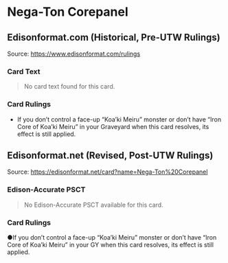 # Nega-Ton Corepanel

## Edisonformat.com (Historical, Pre-UTW Rulings)

Source: https://www.edisonformat.com/rulings

### Card Text

> No card text found for this card.

### Card Rulings

*   If you don’t control a face-up “Koa’ki Meiru” monster or don’t have “Iron Core of Koa’ki Meiru” in your Graveyard when this card resolves, its effect is still applied.

## Edisonformat.net (Revised, Post-UTW Rulings)

Source: https://edisonformat.net/card?name=Nega-Ton%20Corepanel

### Edison-Accurate PSCT

> No Edison-Accurate PSCT available for this card.

### Card Rulings

●If you don’t control a face-up “Koa’ki Meiru” monster or don’t have “Iron Core of Koa’ki Meiru” in your GY when this card resolves, its effect is still applied.
            